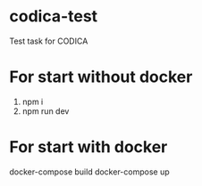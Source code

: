 # codica-test
Test task for CODICA
# For start without docker 
1) npm i
2) npm run dev
# For start with docker
docker-compose build
docker-compose up
